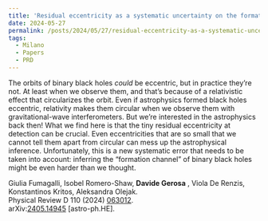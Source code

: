 ```yaml
---
title: 'Residual eccentricity as a systematic uncertainty on the formation channels of binary black holes'
date: 2024-05-27
permalink: /posts/2024/05/27/residual-eccentricity-as-a-systematic-uncertainty-on-the-formation-channels-of-binary-black-holes
tags:
  - Milano
  - Papers
  - PRD
---
```


The orbits of binary black holes _could_ be eccentric, but in practice they’re not. At least when we observe them, and that’s because of a relativistic effect that circularizes the orbit. Even if astrophysics formed black holes eccentric, relativity makes them circular when we observe them with gravitational-wave interferometers. But we’re interested in the astrophysics back then! What we find here is that the tiny residual eccentricity at detection can be crucial. Even eccentricities that are so small that we cannot tell them apart from circular can mess up the astrophysical inference. Unfortunately, this is a new systematic error that needs to be taken into account: inferring the “formation channel” of binary black holes might be even harder than we thought. 

Giulia Fumagalli, Isobel Romero-Shaw, **Davide Gerosa** , Viola De Renzis, Konstantinos Kritos, Aleksandra Olejak.  
Physical Review D 110 (2024) [063012](<https://journals.aps.org/prd/abstract/10.1103/PhysRevD.110.063012>).  
arXiv:[](<https://arxiv.org/abs/2204.00026>)[](<https://arxiv.org/abs/2204.03423>)[2405.14945](<https://arxiv.org/abs/2405.14945>) [astro-ph.HE].


